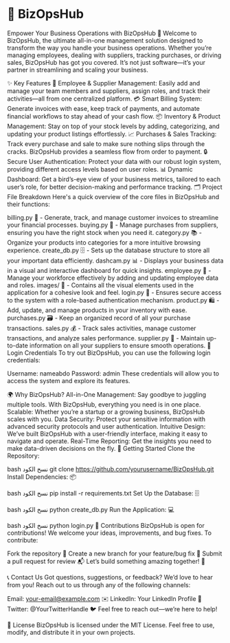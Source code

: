 # 🚀 BizOpsHub
Empower Your Business Operations with BizOpsHub 🌟
Welcome to BizOpsHub, the ultimate all-in-one management solution designed to transform the way you handle your business operations. Whether you’re managing employees, dealing with suppliers, tracking purchases, or driving sales, BizOpsHub has got you covered. It’s not just software—it’s your partner in streamlining and scaling your business.

✨ Key Features
👥 Employee & Supplier Management: Easily add and manage your team members and suppliers, assign roles, and track their activities—all from one centralized platform.
💳 Smart Billing System: Generate invoices with ease, keep track of payments, and automate financial workflows to stay ahead of your cash flow.
📦 Inventory & Product Management: Stay on top of your stock levels by adding, categorizing, and updating your product listings effortlessly.
📈 Purchases & Sales Tracking: Track every purchase and sale to make sure nothing slips through the cracks. BizOpsHub provides a seamless flow from order to payment.
🔒 Secure User Authentication: Protect your data with our robust login system, providing different access levels based on user roles.
📊 Dynamic Dashboard: Get a bird’s-eye view of your business metrics, tailored to each user’s role, for better decision-making and performance tracking.
🗂 Project File Breakdown
Here's a quick overview of the core files in BizOpsHub and their functions:

billing.py 🧾 - Generate, track, and manage customer invoices to streamline your financial processes.
buying.py 🛒 - Manage purchases from suppliers, ensuring you have the right stock when you need it.
category.py 📚 - Organize your products into categories for a more intuitive browsing experience.
create_db.py 🗄 - Sets up the database structure to store all your important data efficiently.
dashcam.py 📊 - Displays your business data in a visual and interactive dashboard for quick insights.
employee.py 👥 - Manage your workforce effectively by adding and updating employee data and roles.
images/ 📸 - Contains all the visual elements used in the application for a cohesive look and feel.
login.py 🔐 - Ensures secure access to the system with a role-based authentication mechanism.
product.py 🛍️ - Add, update, and manage products in your inventory with ease.
purchases.py 🗃️ - Keep an organized record of all your purchase transactions.
sales.py 💰 - Track sales activities, manage customer transactions, and analyze sales performance.
supplier.py 🚚 - Maintain up-to-date information on all your suppliers to ensure smooth operations.
🔐 Login Credentials
To try out BizOpsHub, you can use the following login credentials:

Username: nameabdo
Password: admin
These credentials will allow you to access the system and explore its features.

🌍 Why BizOpsHub?
All-in-One Management: Say goodbye to juggling multiple tools. With BizOpsHub, everything you need is in one place.
Scalable: Whether you’re a startup or a growing business, BizOpsHub scales with you.
Data Security: Protect your sensitive information with advanced security protocols and user authentication.
Intuitive Design: We’ve built BizOpsHub with a user-friendly interface, making it easy to navigate and operate.
Real-Time Reporting: Get the insights you need to make data-driven decisions on the fly.
🚀 Getting Started
Clone the Repository:

bash
نسخ الكود
git clone https://github.com/yourusername/BizOpsHub.git
Install Dependencies: 📦

bash
نسخ الكود
pip install -r requirements.txt
Set Up the Database: 🗄️

bash
نسخ الكود
python create_db.py
Run the Application: 💻

bash
نسخ الكود
python login.py
🤝 Contributions
BizOpsHub is open for contributions! We welcome your ideas, improvements, and bug fixes. To contribute:

Fork the repository 🍴
Create a new branch for your feature/bug fix 🌿
Submit a pull request for review 📬
Let’s build something amazing together! 🚀

📞 Contact Us
Got questions, suggestions, or feedback? We’d love to hear from you! Reach out to us through any of the following channels:

Email: your-email@example.com ✉️
LinkedIn: Your LinkedIn Profile 🔗
Twitter: @YourTwitterHandle 🐦
Feel free to reach out—we’re here to help!

📝 License
BizOpsHub is licensed under the MIT License. Feel free to use, modify, and distribute it in your own projects.
